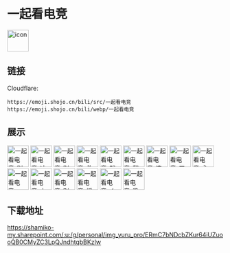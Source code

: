 # 一起看电竞
<img src="https://emoji.shojo.cn/bili/src/一起看电竞/icon.png" width="50" height="50" alt="icon">

## 链接
Cloudflare:
```
https://emoji.shojo.cn/bili/src/一起看电竞
https://emoji.shojo.cn/bili/webp/一起看电竞
```
## 展示
<img src="https://emoji.shojo.cn/bili/src/一起看电竞/一起看电竞-别浪.png" width="50" height="50" alt="一起看电竞-别浪">
<img src="https://emoji.shojo.cn/bili/src/一起看电竞/一起看电竞-冲冲冲.png" width="50" height="50" alt="一起看电竞-冲冲冲">
<img src="https://emoji.shojo.cn/bili/src/一起看电竞/一起看电竞-别奶了.png" width="50" height="50" alt="一起看电竞-别奶了">
<img src="https://emoji.shojo.cn/bili/src/一起看电竞/一起看电竞-救心丸.png" width="50" height="50" alt="一起看电竞-救心丸">
<img src="https://emoji.shojo.cn/bili/src/一起看电竞/一起看电竞-起飞.png" width="50" height="50" alt="一起看电竞-起飞">
<img src="https://emoji.shojo.cn/bili/src/一起看电竞/一起看电竞-翻盘了.png" width="50" height="50" alt="一起看电竞-翻盘了">
<img src="https://emoji.shojo.cn/bili/src/一起看电竞/一起看电竞-这合理么.png" width="50" height="50" alt="一起看电竞-这合理么">
<img src="https://emoji.shojo.cn/bili/src/一起看电竞/一起看电竞-工具人.png" width="50" height="50" alt="一起看电竞-工具人">
<img src="https://emoji.shojo.cn/bili/src/一起看电竞/一起看电竞-永远的神.png" width="50" height="50" alt="一起看电竞-永远的神">
<img src="https://emoji.shojo.cn/bili/src/一起看电竞/一起看电竞-MVP.png" width="50" height="50" alt="一起看电竞-MVP">
<img src="https://emoji.shojo.cn/bili/src/一起看电竞/一起看电竞-上流.png" width="50" height="50" alt="一起看电竞-上流">
<img src="https://emoji.shojo.cn/bili/src/一起看电竞/一起看电竞-别墅靠海.png" width="50" height="50" alt="一起看电竞-别墅靠海">
<img src="https://emoji.shojo.cn/bili/src/一起看电竞/一起看电竞-摇骰子.png" width="50" height="50" alt="一起看电竞-摇骰子">
<img src="https://emoji.shojo.cn/bili/src/一起看电竞/一起看电竞-彳亍.png" width="50" height="50" alt="一起看电竞-彳亍">
<img src="https://emoji.shojo.cn/bili/src/一起看电竞/一起看电竞-稳住.png" width="50" height="50" alt="一起看电竞-稳住">

## 下载地址

https://shamiko-my.sharepoint.com/:u:/g/personal/img_yuru_pro/ERmC7bNDcbZKur64iUZuooQB0CMyZC3LpQJndhtqbBKzIw